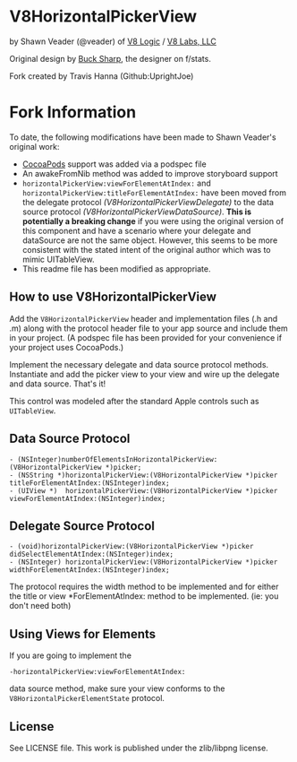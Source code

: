 V8HorizontalPickerView
======================
by Shawn Veader (@veader) of [V8 Logic](http://v8logic.com) / [V8 Labs, LLC](http://v8labs.com)

Original design by [Buck Sharp](http://bucksharp.tumblr.com/), the designer on f/stats.

Fork created by Travis Hanna (Github:UprightJoe)

Fork Information
================
To date, the following modifications have been made 
to Shawn Veader's original work:

- [CocoaPods](http://cocoapods.org) support was added via a podspec file 
- An awakeFromNib method was added to improve storyboard support
- `horizontalPickerView:viewForElementAtIndex:`	 and `horizontalPickerView:titleForElementAtIndex:` have been moved
  from the delegate protocol *(V8HorizontalPickerViewDelegate)* to the data source protocol
  *(V8HorizontalPickerViewDataSource)*.  __This is potentially a breaking change__ if you were using the 
  original version of this component and have a scenario where your delegate and dataSource are not the same 
  object.  However, this seems to be more consistent with the stated intent of the original author which was 
  to mimic UITableView.
- This readme file has been modified as appropriate.

How to use V8HorizontalPickerView
---------------------------------
Add the `V8HorizontalPickerView` header and implementation files (.h and .m)
along with the protocol header file to your app source and include them in
your project. (A podspec file has been provided for your convenience if your project uses CocoaPods.)

Implement the necessary delegate and data source protocol methods.
Instantiate and add the picker view to your view and wire up the delegate
and data source. That's it!

This control was modeled after the standard Apple controls such as `UITableView`.

Data Source Protocol
----------------
    - (NSInteger)numberOfElementsInHorizontalPickerView:(V8HorizontalPickerView *)picker;
    - (NSString *)horizontalPickerView:(V8HorizontalPickerView *)picker titleForElementAtIndex:(NSInteger)index;
    - (UIView *)  horizontalPickerView:(V8HorizontalPickerView *)picker  viewForElementAtIndex:(NSInteger)index;


Delegate Source Protocol
-------------------
    - (void)horizontalPickerView:(V8HorizontalPickerView *)picker didSelectElementAtIndex:(NSInteger)index;
    - (NSInteger) horizontalPickerView:(V8HorizontalPickerView *)picker widthForElementAtIndex:(NSInteger)index;

The protocol requires the width method to be implemented and for either the
title or view *ForElementAtIndex: method to be implemented. (ie: you don't
need both)

Using Views for Elements
------------------------
If you are going to implement the

    -horizontalPickerView:viewForElementAtIndex:

data source method, make sure your view conforms to the 
`V8HorizontalPickerElementState` protocol.

License
-------
See LICENSE file.
This work is published under the zlib/libpng license.